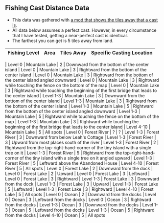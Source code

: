 ## Fishing Cast Distance Data

* This data was gathered with [a mod that shows the tiles away that a cast is](https://github.com/Zamiell/stardew-valley/blob/master/BobblerDistance.cs).
* All data below assumes a perfect cast. However, in every circumstance that I have tested, getting a near-perfect cast is identical.
* The farthest you can get is 5 tiles away from land.

| Fishing Level | Area          | Tiles Away | Specific Casting Location
| ------------- | ------------- | ---------- | -------------------------

| Level 0       | Mountain Lake | 2          | Downward from the bottom of the center island
| Level 0       | Mountain Lake | 3          | Rightward from the bottom of the center island
| Level 0       | Mountain Lake | 3          | Rightward from the bottom of the center island angled downward
| Level 0       | Mountain Lake | 3          | Rightward while touching the fence on the bottom of the map
| Level 0       | Mountain Lake | 3          | Rightward while touching the beginning of the first bridge that leads to the center island
| Level 1-3     | Mountain Lake | 3          | Downward from the bottom of the center island
| Level 1-3     | Mountain Lake | 3          | Rightward from the bottom of the center island
| Level 1-3     | Mountain Lake | 5          | Rightward from the bottom of the center island angled downward
| Level 1-3     | Mountain Lake | 5          | Rightward while touching the fence on the bottom of the map
| Level 1-3     | Mountain Lake | 3          | Rightward while touching the beginning of the first bridge that leads to the center island
| Level 4-10    | Mountain Lake | 5          | All spots
| Level 0       | Forest River  | ?          | ?
| Level 1-3     | Forest River  | 3          | Downward from below Leah's Cottage
| Level 1-3     | Forest River  | 3          | Upward from most places south of the river
| Level 1-3     | Forest River  | 2          | Rightward from the top-right-hand-corner of the tiny island with a single tree on it
| Level 1-3     | Forest River  | 5          | Rightward from the top-right-hand-corner of the tiny island with a single tree on it angled upward
| Level 1-3     | Forest River  | 5          | Leftward above the Abandoned House
| Level 4-10    | Forest River  | 5          | All spots
| Level 0       | Forest Lake   | 2          | Downward from the dock
| Level 0       | Forest Lake   | 2          | Upward
| Level 0       | Forest Lake   | 3          | Leftward
| Level 0       | Forest Lake   | 3          | Rightward
| Level 1-3     | Forest Lake   | 3          | Downward from the dock
| Level 1-3     | Forest Lake   | 3          | Upward
| Level 1-3     | Forest Lake   | 5          | Leftward
| Level 1-3     | Forest Lake   | 3          | Rightward
| Level 4-10    | Forest Lake   | 5          | All spots
| Level 0       | Ocean         | 2          | Downward from the docks
| Level 0       | Ocean         | 3          | Leftward from the docks
| Level 0       | Ocean         | 3          | Rightward from the docks
| Level 1-3     | Ocean         | 3          | Downward from the docks
| Level 1-3     | Ocean         | 5          | Leftward from the docks
| Level 1-3     | Ocean         | 5          | Rightward from the docks
| Level 4-10    | Ocean         | 5          | All spots
